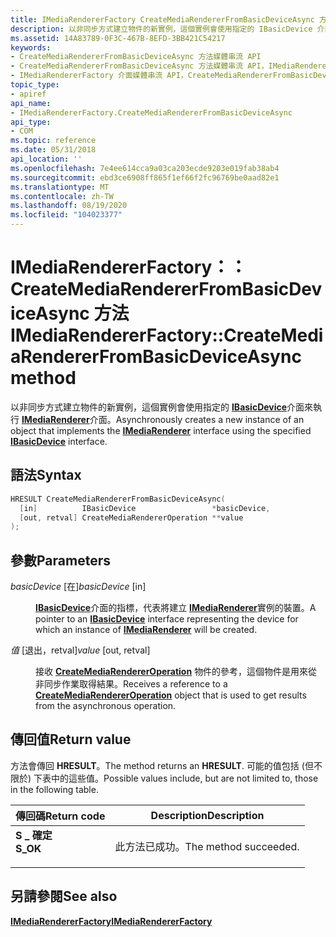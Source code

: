 ```yaml
---
title: IMediaRendererFactory CreateMediaRendererFromBasicDeviceAsync 方法
description: 以非同步方式建立物件的新實例，這個實例會使用指定的 IBasicDevice 介面來執行 IMediaRenderer 介面。
ms.assetid: 14A83789-0F3C-467B-8EFD-3BB421C54217
keywords:
- CreateMediaRendererFromBasicDeviceAsync 方法媒體串流 API
- CreateMediaRendererFromBasicDeviceAsync 方法媒體串流 API，IMediaRendererFactory 介面
- IMediaRendererFactory 介面媒體串流 API，CreateMediaRendererFromBasicDeviceAsync 方法
topic_type:
- apiref
api_name:
- IMediaRendererFactory.CreateMediaRendererFromBasicDeviceAsync
api_type:
- COM
ms.topic: reference
ms.date: 05/31/2018
api_location: ''
ms.openlocfilehash: 7e4ee614cca9a03ca203ecde9203e019fab38ab4
ms.sourcegitcommit: ebd3ce6908ff865f1ef66f2fc96769be0aad82e1
ms.translationtype: MT
ms.contentlocale: zh-TW
ms.lasthandoff: 08/19/2020
ms.locfileid: "104023377"
---
```

# <a name="imediarendererfactorycreatemediarendererfrombasicdeviceasync-method"></a><span data-ttu-id="a339d-106">IMediaRendererFactory：： CreateMediaRendererFromBasicDeviceAsync 方法</span><span class="sxs-lookup"><span data-stu-id="a339d-106">IMediaRendererFactory::CreateMediaRendererFromBasicDeviceAsync method</span></span>

<span data-ttu-id="a339d-107">以非同步方式建立物件的新實例，這個實例會使用指定的 [**IBasicDevice**](ibasicdevice.md)介面來執行 [**IMediaRenderer**](imediarenderer.md)介面。</span><span class="sxs-lookup"><span data-stu-id="a339d-107">Asynchronously creates a new instance of an object that implements the [**IMediaRenderer**](imediarenderer.md) interface using the specified [**IBasicDevice**](ibasicdevice.md) interface.</span></span>

## <a name="syntax"></a><span data-ttu-id="a339d-108">語法</span><span class="sxs-lookup"><span data-stu-id="a339d-108">Syntax</span></span>


```C++
HRESULT CreateMediaRendererFromBasicDeviceAsync(
  [in]          IBasicDevice                 *basicDevice,
  [out, retval] CreateMediaRendererOperation **value
);
```



## <a name="parameters"></a><span data-ttu-id="a339d-109">參數</span><span class="sxs-lookup"><span data-stu-id="a339d-109">Parameters</span></span>

<dl> <dt>

<span data-ttu-id="a339d-110">*basicDevice* \[在\]</span><span class="sxs-lookup"><span data-stu-id="a339d-110">*basicDevice* \[in\]</span></span>
</dt> <dd>

<span data-ttu-id="a339d-111">[**IBasicDevice**](ibasicdevice.md)介面的指標，代表將建立 [**IMediaRenderer**](imediarenderer.md)實例的裝置。</span><span class="sxs-lookup"><span data-stu-id="a339d-111">A pointer to an [**IBasicDevice**](ibasicdevice.md) interface representing the device for which an instance of [**IMediaRenderer**](imediarenderer.md) will be created.</span></span>

</dd> <dt>

<span data-ttu-id="a339d-112">*值* \[退出，retval\]</span><span class="sxs-lookup"><span data-stu-id="a339d-112">*value* \[out, retval\]</span></span>
</dt> <dd>

<span data-ttu-id="a339d-113">接收 [**CreateMediaRendererOperation**](createmediarendereroperation.md) 物件的參考，這個物件是用來從非同步作業取得結果。</span><span class="sxs-lookup"><span data-stu-id="a339d-113">Receives a reference to a [**CreateMediaRendererOperation**](createmediarendereroperation.md) object that is used to get results from the asynchronous operation.</span></span>

</dd> </dl>

## <a name="return-value"></a><span data-ttu-id="a339d-114">傳回值</span><span class="sxs-lookup"><span data-stu-id="a339d-114">Return value</span></span>

<span data-ttu-id="a339d-115">方法會傳回 **HRESULT**。</span><span class="sxs-lookup"><span data-stu-id="a339d-115">The method returns an **HRESULT**.</span></span> <span data-ttu-id="a339d-116">可能的值包括 (但不限於) 下表中的這些值。</span><span class="sxs-lookup"><span data-stu-id="a339d-116">Possible values include, but are not limited to, those in the following table.</span></span>



| <span data-ttu-id="a339d-117">傳回碼</span><span class="sxs-lookup"><span data-stu-id="a339d-117">Return code</span></span>                                                                          | <span data-ttu-id="a339d-118">Description</span><span class="sxs-lookup"><span data-stu-id="a339d-118">Description</span></span>                      |
|--------------------------------------------------------------------------------------|----------------------------------|
| <dl> <span data-ttu-id="a339d-119"><dt>**S \_ 確定**</dt></span><span class="sxs-lookup"><span data-stu-id="a339d-119"><dt>**S\_OK**</dt></span></span> </dl> | <span data-ttu-id="a339d-120">此方法已成功。</span><span class="sxs-lookup"><span data-stu-id="a339d-120">The method succeeded.</span></span><br/> |



 

## <a name="see-also"></a><span data-ttu-id="a339d-121">另請參閱</span><span class="sxs-lookup"><span data-stu-id="a339d-121">See also</span></span>

<dl> <dt>

[<span data-ttu-id="a339d-122">**IMediaRendererFactory**</span><span class="sxs-lookup"><span data-stu-id="a339d-122">**IMediaRendererFactory**</span></span>](/previous-versions/windows/desktop/api/windows.media.streaming/nn-windows-media-streaming-imediarendererfactory)
</dt> </dl>

 

